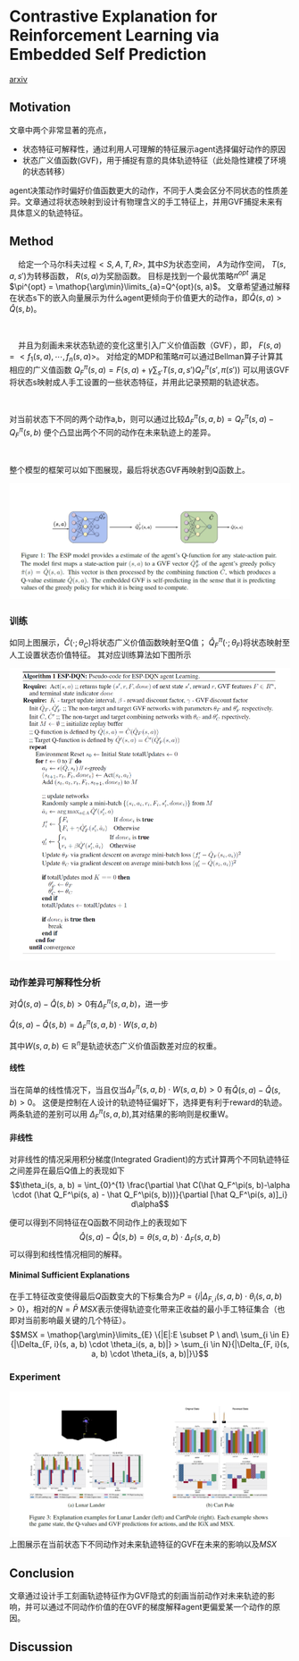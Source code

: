# Contrastive Explanation for Reinforcement Learning via Embedded Self Prediction
[arxiv](https://arxiv.org/abs/2010.05180)

## Motivation
文章中两个非常显著的亮点，
* 状态特征可解释性，通过利用人可理解的特征展示agent选择偏好动作的原因
* 状态广义值函数(GVF)，用于捕捉有意的具体轨迹特征（此处隐性建模了环境的状态转移）

agent决策动作时偏好价值函数更大的动作，不同于人类会区分不同状态的性质差异。文章通过将状态映射到设计有物理含义的手工特征上，并用GVF捕捉未来有具体意义的轨迹特征。

## Method
&nbsp;&nbsp;&nbsp;&nbsp;给定一个马尔科夫过程$<S,A,T,R>$,
其中$S$为状态空间，
$A$为动作空间，
$T(s, a, s \prime)$为转移函数，
$R(s, a)$为奖励函数。
目标是找到一个最优策略$\pi^{opt}$
满足
$\pi^{opt} = \mathop{\arg\min}\limits_{a}=Q^{opt}(s, a)$。
文章希望通过解释在状态s下的嵌入向量展示为什么agent更倾向于价值更大的动作a，即$\hat Q(s, a) > \hat Q(s, b)$。

<br/>

&nbsp;&nbsp;&nbsp;&nbsp;并且为刻画未来状态轨迹的变化这里引入广义价值函数（GVF），即，
$F(s,a) = <f_1(s,a), \cdots, f_n(s,a)>$。
对给定的MDP和策略$\pi$可以通过Bellman算子计算其相应的广义值函数
$Q_F^\pi(s, a) = F(s,a) + \gamma\sum_{s\prime}T(s, a, s \prime)Q_F^\pi(s \prime, \pi(s \prime))$
可以用该GVF将状态s映射成人手工设置的一些状态特征，并用此记录预期的轨迹状态。

<br/>

对当前状态下不同的两个动作a,b，则可以通过比较$\Delta_F^\pi(s,a,b)=Q_F^\pi(s, a)-Q_F^\pi(s, b)$
便个凸显出两个不同的动作在未来轨迹上的差异。

<br/>

整个模型的框架可以如下图展现，最后将状态GVF再映射到Q函数上。

![](fig/Contrastive_Explanation_for_RL_via_ESP/ESP_frame.jpg)

### 训练
如同上图展示，$\hat C(\cdot;\theta_C )$将状态广义价值函数映射至Q值；
$\hat Q_F^\pi(\cdot; \theta_F)$将状态映射至人工设置状态价值特征。
其对应训练算法如下图所示

![](fig/Contrastive_Explanation_for_RL_via_ESP/ESP_algo.jpg)

### 动作差异可解释性分析
对$\hat Q(s,a) - \hat Q(s,b) > 0$有$\Delta_F^\pi(s, a, b)$，进一步

$\hat Q(s,a) - \hat Q(s,b) = \Delta_F^\pi(s, a, b) \cdot W(s,a,b)$

其中$W(s, a, b) \in \mathbb{R}^n$是轨迹状态广义价值函数差对应的权重。

#### 线性
当在简单的线性情况下，当且仅当$\Delta_F^\pi(s, a, b) \cdot W(s,a,b) > 0$
有$\hat Q(s,a) - \hat Q(s,b) > 0$。
这便是控制在人设计的轨迹特征偏好下，选择更有利于reward的轨迹。两条轨迹的差别可以用
$\Delta_F^\pi(s,a,b)$,其对结果的影响则是权重W。

#### 非线性
对非线性的情况采用积分梯度(Integrated Gradient)的方式计算两个不同轨迹特征之间差异在最后Q值上的表现如下
$$\theta_i(s, a, b) = \int_{0}^{1} \frac{\partial \hat C(\hat Q_F^\pi(s, b)-\alpha \cdot (\hat Q_F^\pi(s, a) - \hat Q_F^\pi(s, b)))}{\partial [\hat Q_F^\pi(s, a)]_i} d\alpha$$

便可以得到不同特征在Q函数不同动作上的表现如下
$$\hat Q(s,a) - \hat Q(s,b) = \theta (s, a, b) \cdot \Delta_F(s, a, b)$$
可以得到和线性情况相同的解释。

#### Minimal Sufficient Explanations
在手工特征改变使得最后$Q$函数变大的下标集合为$P=\{i|\Delta_{F, i}(s, a, b) \cdot \theta_i(s, a, b)>0\}$，相对的$N = \bar P$
$MSX$表示使得轨迹变化带来正收益的最小手工特征集合（也即对当前影响最关键的几个特征）。
$$MSX = \mathop{\arg\min}\limits_{E} \{|E|:E \subset P \ and\ \sum_{i \in E}{|\Delta_{F, i}(s, a, b) \cdot \theta_i(s, a, b)|} > \sum_{i \in N}{|\Delta_{F, i}(s, a, b) \cdot \theta_i(s, a, b)|}\}$$

### Experiment
![](fig\Contrastive_Explanation_for_RL_via_ESP\exp.jpg)
上图展示在当前状态下不同动作对未来轨迹特征的GVF在未来的影响以及$MSX$

## Conclusion
文章通过设计手工刻画轨迹特征作为GVF隐式的刻画当前动作对未来轨迹的影响，并可以通过不同动作价值的在GVF的梯度解释agent更偏爱某一个动作的原因。

## Discussion

